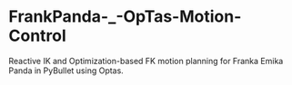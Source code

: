 # FrankPanda-_-OpTas-Motion-Control
Reactive IK and Optimization-based FK motion planning for Franka Emika Panda in PyBullet using Optas.
